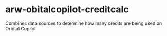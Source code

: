 # arw-obitalcopilot-creditcalc
Combines data sources to determine how many credits are being used on Orbital Copilot
